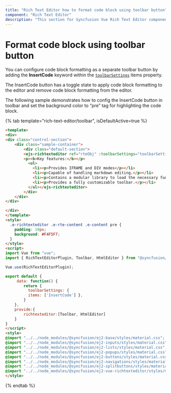```yaml
---
title: "Rich Text Editor how to format code block using toolbar button"
component: "Rich Text Editor"
description: "This section for Syncfusion Vue Rich Text Editor component explains about how to format code block using toolbar button."
---
```


# Format code block using toolbar button

You can configure code block formatting as a separate toolbar button by adding the **InsertCode** keyword within the [`toolbarSettings`](./../../api/rich-text-editor/toolbarSettings/#toolbarsettings) items property.

The InsertCode button has a toggle state to apply code block formatting to the editor and remove code block formatting from the editor.

The following sample demonstrates how to config the InsertCode button in toolbar and set the background color to “pre” tag for highlighting the code block.

{% tab template="rich-text-editor/toolbar", isDefaultActive=true %}

```html
<template>
<div>
<div class="control-section">
    <div class="sample-container">
        <div class="default-section">
        <ejs-richtexteditor ref="rteObj" :toolbarSettings="toolbarSettings"><p>The Rich Text Editor component is WYSIWYG ("what you see is what you get") editor that provides the best user experience to create and update the content. Users can format their content using standard toolbar commands.</p>
        <p><b>Key features:</b></p>
          <ul>
            <li><p>Provides IFRAME and DIV modes</p></li>
            <li><p>Capable of handling markdown editing.</p></li>
            <li><p>Contains a modular library to load the necessary functionality on demand.</p></li>
            <li><p>Provides a fully customizable toolbar.</p></li>
          </ul></ejs-richtexteditor>
        </div>
    </div>
</div>

</div>
</template>
<style>
  .e-richtexteditor .e-rte-content .e-content pre {
    padding: 10px;
    background: #F4F5F7;
  }
</style>
<script>
import Vue from "vue";
import { RichTextEditorPlugin, Toolbar, HtmlEditor } from "@syncfusion/ej2-vue-richtexteditor";

Vue.use(RichTextEditorPlugin);

export default {
     data: function() {
        return {
          toolbarSettings: {
          items: ['InsertCode'] },
        }
    },
    provide:{
        richtexteditor:[Toolbar, HtmlEditor]
    }
}
</script>
<style>
@import "../../node_modules/@syncfusion/ej2-base/styles/material.css";
@import "../../node_modules/@syncfusion/ej2-inputs/styles/material.css";
@import "../../node_modules/@syncfusion/ej2-lists/styles/material.css";
@import "../../node_modules/@syncfusion/ej2-popups/styles/material.css";
@import "../../node_modules/@syncfusion/ej2-buttons/styles/material.css";
@import "../../node_modules/@syncfusion/ej2-navigations/styles/material.css";
@import "../../node_modules/@syncfusion/ej2-splitbuttons/styles/material.css";
@import "../../node_modules/@syncfusion/ej2-vue-richtexteditor/styles/material.css";
</style>

```

{% endtab %}